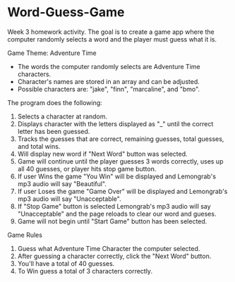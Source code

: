 # Word-Guess-Game
Week 3 homework activity. The goal is to create a game app where the computer randomly selects a word and the player must guess what it is. 

Game Theme: Adventure Time
- The words the computer randomly selects are Adventure Time characters.
- Character's names are stored in an array and can be adjusted.
- Possible characters are: "jake", "finn", "marcaline", and "bmo".

The program does the following:
1. Selects a character at random.
2. Displays character with the letters displayed as "_" until the correct letter has been guessed.
3. Tracks the guesses that are correct, remaining guesses, total guesses, and total wins.
4. Will display new word if "Next Word" button was selected. 
5. Game will continue until the player guesses 3 words correctly, uses up all 40 guesses, or player hits stop game button.
6. If user Wins the game "You Win" will be displayed and Lemongrab's mp3 audio will say "Beautiful".
7. If user Loses the game "Game Over" will be displayed and Lemongrab's mp3 audio will say "Unacceptable".
8. If "Stop Game" button is selected Lemongrab's mp3 audio will say "Unacceptable" and the page reloads to clear our word and gueses. 
9. Game will not begin until "Start Game" button has been selected.

Game Rules
1. Guess what Adventure Time Character the computer selected.
2. After guessing a character correctly, click the "Next Word" button.
3. You'll have a total of 40 guesses.
4. To Win guess a total of 3 characters correctly.



